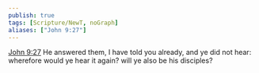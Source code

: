 ```yaml
---
publish: true
tags: [Scripture/NewT, noGraph]
aliases: ["John 9:27"]
---
```

[John 9:27](https://churchofjesuschrist.org/study/scriptures/nt/john/9?lang=eng&id=p27#p27) He answered them, I have told you already, and ye did not hear: wherefore would ye hear it again? will ye also be his disciples?
